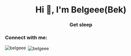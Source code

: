 <h1 align="center">Hi 👋, I'm Belgeee(Bek)</h1>
<h3 align="center">Get sleep</h3>

<h3 align="left">Connect with me:</h3>
<p align="left">
</p>

<p><img align="left" src="https://github-readme-stats.vercel.app/api/top-langs?username=belgeee&show_icons=true&locale=en&layout=compact" alt="belgeee" /></p>

<p>&nbsp;<img align="center" src="https://github-readme-stats.vercel.app/api?username=belgeee&show_icons=true&locale=en" alt="belgeee" /></p>

